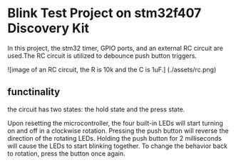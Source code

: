 # Blink Test Project on stm32f407 Discovery Kit

In this project, the stm32 timer, GPIO ports, and
an external RC circuit are used.The RC circuit is utilized to debounce push button triggers.


![image of an RC circuit, the R is 10k and the C is 1uF.] (./assets/rc.png)

## functinality

the circuit has two states: the hold state and the press state. 

Upon resetting the microcontroller, the four built-in LEDs will start turning on and off in a clockwise rotation. Pressing the push button will reverse the direction of the rotating LEDs. Holding the push button for 2 milliseconds will cause the LEDs to start blinking together. To change the behavior back to rotation, press the button once again.